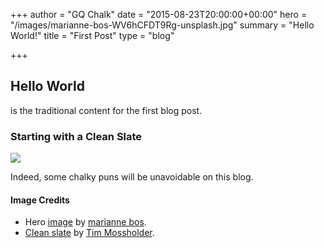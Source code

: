 +++
author = "GQ Chalk"
date = "2015-08-23T20:00:00+00:00"
hero = "/images/marianne-bos-WV6hCFDT9Rg-unsplash.jpg"
summary = "Hello World!"
title = "First Post"
type = "blog"

+++
## Hello World

is the traditional content for the first blog post.

### Starting with a Clean Slate

![](/images/tim-mossholder-_YwD-QZMW8c-unsplash.jpg)

Indeed, some chalky puns will be unavoidable on this blog.

#### Image Credits

* Hero [image](https://unsplash.com/photos/WV6hCFDT9Rg "1 sign on a wall") by [marianne bos](https://unsplash.com/@mariannebos).
* [Clean slate](https://unsplash.com/photos/_YwD-QZMW8c) by [Tim Mossholder](https://unsplash.com/@timmossholder).